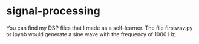 # signal-processing
You can find my DSP files that I made as a self-learner.
The file firstwav.py or ipynb would generate a sine wave with the frequency of 1000 Hz.
